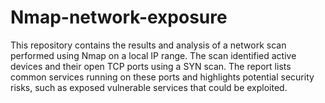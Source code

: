 # Nmap-network-exposure
This repository contains the results and analysis of a network scan performed using Nmap on a local IP range. The scan identified active devices and their open TCP ports using a SYN scan. The report lists common services running on these ports and highlights potential security risks, such as exposed vulnerable services that could be exploited.
